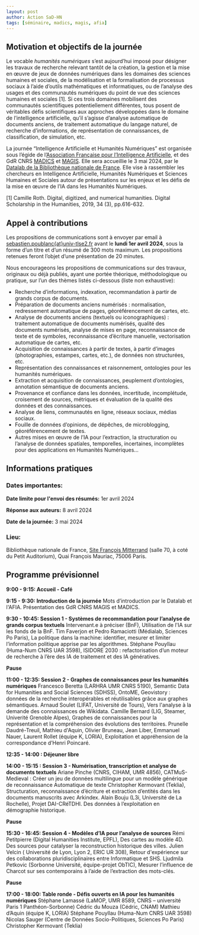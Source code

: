 ```yaml
---
layout: post
author: Action SaD-HN
tags: [séminaire, madics, magis, afia]
---
```



## Motivation et objectifs de la journée

Le vocable *humanités numériques* s’est aujourd’hui imposé pour désigner les travaux de recherche relevant tantôt de la création, la gestion et la mise en œuvre de jeux de données numériques dans les domaines des sciences humaines et sociales, de la modélisation et la formalisation de processus sociaux à l’aide d’outils mathématiques et informatiques, ou de l’analyse des usages et des communautés numériques du point de vue des sciences humaines et sociales [1]. Si ces trois domaines mobilisent des communautés scientifiques potentiellement différentes, tous posent de véritables défis scientifiques aux approches développées dans le domaine de l’intelligence artificielle, qu’il s’agisse d’analyse automatique de documents anciens, de traitement automatique du langage naturel, de recherche d’informations, de représentation de connaissances, de classification, de simulation, etc. 

La journée  “Intelligence Artificielle et Humanités Numériques” est organisée sous l’égide de l’[Association Française pour l’Intelligence Artificielle](https://afia.asso.fr/), et des GdR CNRS [MADICS](https://www.madics.fr/) et [MAGIS](https://gdr-magis.cnrs.fr/). Elle sera accueillie le 3 mai 2024, par le [Datalab de la Bibliothèque nationale de France](https://www.bnf.fr/fr/bnf-datalab). Elle vise à rassembler les chercheurs en Intelligence Artificielle, Humanités Numériques et Sciences Humaines et Sociales autour de présentations sur les enjeux et les défis de la mise en œuvre de l’IA dans les Humanités Numériques.

[1] Camille Roth. Digital, digitized, and numerical humanities. Digital Scholarship in the Humanities, 2019, 34 (3), pp.616-632.

## Appel à contributions
Les propositions de communications sont à envoyer par email à [sebastien.poublanc{at}univ-tlse2.fr](sebastien.poublanc@univ-tlse2.fr) avant le **lundi 1er avril 2024**, sous la forme d’un titre et d’un résumé de 300 mots maximum. Les propositions retenues feront l’objet d’une présentation de 20 minutes.

Nous encourageons les propositions de communications sur des travaux, originaux ou déjà publiés, ayant une portée théorique, méthodologique ou pratique, sur l’un des thèmes listés ci-dessous (liste non exhaustive):
* Recherche d’informations, indexation, recommandation à partir de grands corpus de documents.
* Préparation de documents anciens numérisés : normalisation, redressement automatique de pages, géoréférencement de cartes, etc.
* Analyse de documents anciens (textuels ou iconographiques) : traitement automatique de documents numérisés, qualité des documents numérisés, analyse de mises en page, reconnaissance de texte et de symboles, reconnaissance d’écriture manuelle, vectorisation automatique de cartes, etc.
* Acquisition de connaissances à partir de textes, à partir d’images (photographies, estampes, cartes, etc.), de données non structurées, etc.
* Représentation des connaissances et raisonnement, ontologies pour les humanités numériques. 
* Extraction et acquisition de connaissances, peuplement d’ontologies, annotation sémantique de documents anciens.
* Provenance et confiance dans les données, incertitude, incomplétude, croisement de sources, métriques et évaluation de la qualité des données et des connaissances.
* Analyse de liens, communautés en ligne, réseaux sociaux, médias sociaux.
* Fouille de données d’opinions, de dépêches, de microblogging, géoréférencement de textes.
* Autres mises en œuvre de l’IA pour l’extraction, la structuration ou l’analyse de données spatiales, temporelles, incertaines, incomplètes pour des applications en Humanités Numériques…

## Informations pratiques

### Dates importantes:

**Date limite pour l'envoi des résumés:** 1er avril 2024

**Réponse aux auteurs:** 8 avril 2024

**Date de la journée:** 3 mai 2024

### Lieu:
Bibliothèque nationale de France, [Site François Mitterrand](https://www.bnf.fr/fr/francois-mitterrand) (salle 70, à coté du Petit Auditorium), Quai François Mauriac, 75006 Paris.

## Programme prévisionnel

**9:00 - 9:15: Accueil - Café**

**9:15 - 9:30: Introduction de la journée**
Mots d’introduction par le Datalab et l'AFIA. Présentation des GdR CNRS MAGIS et MADICS.

**9:30 - 10:45: Session 1 - Systèmes de recommandation pour l’analyse de grands corpus textuels**
Intervenant.e à préciser (BnF), Utilisation de l'IA sur les fonds de la BnF.
Tim Faverjon et Pedro Ramaciotti (Médialab, Sciences Po Paris), La politique dans la machine: identifier, mesurer et limiter l’information politique apprise par les algorithmes.
Stéphane Pouyllau (Huma-Num CNRS UAR 3598), ISIDORE 2030 : refactorisation d’un moteur de recherche à l’ère des IA de traitement et des IA génératives.

**Pause**

**11:00 - 12:35: Session 2 - Graphes de connaissances pour les humanités numériques**
Francesco Beretta (LARHRA UMR CNRS 5190), Semantic Data for Humanities and Social Sciences (SDHSS), OntoME, Geovistory : données de la recherche interopérables et réutilisables grâce aux graphes sémantiques.
Arnaud Soulet (LIFAT, Université de Tours), Vers l'analyse à la demande des connaissances de Wikidata.
Camille Bernard (LIG, Steamer, Univerité Grenoble Alpes), Graphes de connaissances pour la représentation et la compréhension des évolutions des territoires.
Prunelle Daudré-Treuil, Mathieu d'Aquin, Olivier Bruneau, Jean Liber, Emmanuel Nauer, Laurent Rollet (équipe K, LORIA), Exploitation et appréhension de la correspondance d’Henri Poincaré.

**12:35 - 14:00 : Déjeuner libre**

**14:00 - 15:15 : Session 3 - Numérisation, transcription et analyse de documents textuels**
Ariane Pinche (CNRS, CIHAM, UMR 4856), CATMuS-Medieval : Créer un jeu de données multilingue pour un modèle générique de reconnaissance Automatique de texte
Christopher Kermovant (Teklia), Structuration, reconnaissance d’écriture et extraction d’entités dans les documents manuscrits avec Arkindex.
Alain Bouju (L3i, Université de La Rochelle), Projet DAI-CRéTDHI. Des données à l’exploitation en démographie historique.

**Pause**

**15:30 - 16:45: Session 4 - Modèles d’IA pour l’analyse de sources**
Rémi Petitpierre (Digital Humanities Institute, EPFL), Des cartes au modèle 4D. Des sources pour catalyser la reconstruction historique des villes.
Julien Velcin ( Université de Lyon, Lyon 2, ERIC UR 308), Retour d'expérience sur des collaborations pluridisciplinaires entre Informatique et SHS.
Ljudmila Petkovic (Sorbonne Université, équipe-projet ObTIC), Mesurer l’influence de Charcot sur ses contemporains à l’aide de l’extraction des mots-clés.

**Pause**

**17:00 - 18:00: Table ronde - Défis ouverts en IA pour les humanités numériques**
Stéphane Lamassé (LaMOP, UMR 8589, CNRS – université Paris 1 Panthéon-Sorbonne)
Cédric du Mouza (Cédric, CNAM)
Mathieu d’Aquin (équipe K, LORIA)
Stéphane Pouyllau (Huma-Num CNRS UAR 3598)
Nicolas Sauger (Centre de Données Socio-Politiques, Sciences Po Paris)
Christopher Kermovant (Teklia)
